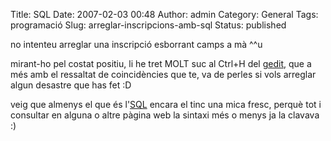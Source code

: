 Title: SQL
Date: 2007-02-03 00:48
Author: admin
Category: General
Tags: programació
Slug: arreglar-inscripcions-amb-sql
Status: published

no intenteu arreglar una inscripció esborrant camps a mà ^^u

mirant-ho pel costat positiu, li he tret MOLT suc al Ctrl+H del <a href="http://www.gedit.org" target="_blank" rel="noopener">gedit</a>, que a més amb el ressaltat de coincidències que te, va de perles si vols arreglar algun desastre que has fet :D

veig que almenys el que és l'<a href="http://ca.wikipedia.org/wiki/SQL" target="_blank" rel="noopener">SQL</a> encara el tinc una mica fresc, perquè tot i consultar en alguna o altre pàgina web la sintaxi més o menys ja la clavava :)
